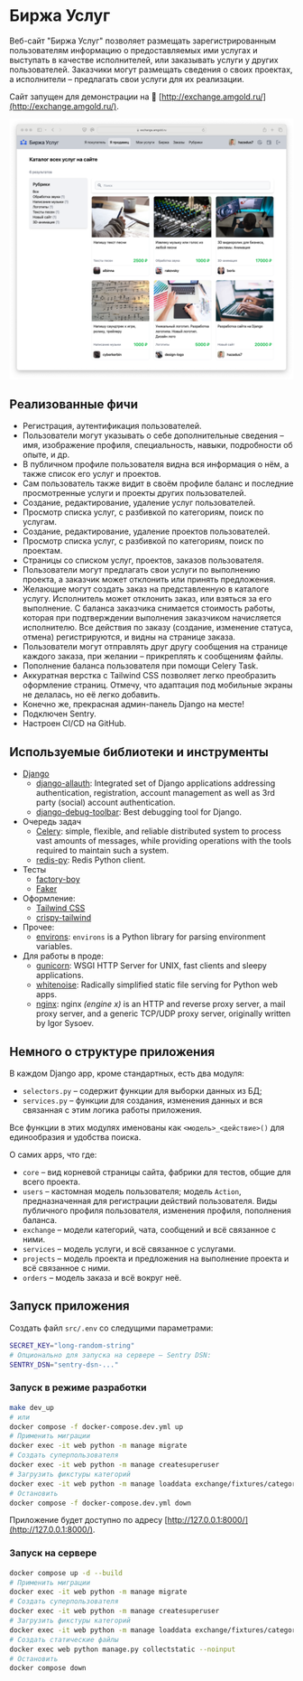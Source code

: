 # Биржа Услуг

Веб-сайт "Биржа Услуг" позволяет размещать зарегистрированным пользователям информацию о предоставляемых ими услугах и выступать в качестве исполнителей, или заказывать услуги у других пользователей. Заказчики могут размещать сведения о своих проектах, а исполнители – предлагать свои услуги для их реализации.

Сайт запущен для демонстрации на 🔗 [http://exchange.amgold.ru/](http://exchange.amgold.ru/).

![Screen1](images/screen1.png)

## Реализованные фичи

- Регистрация, аутентификация пользователей.
- Пользователи могут указывать о себе дополнительные сведения – имя, изображение профиля, специальность, навыки, подробности об опыте, и др.
- В публичном профиле пользователя видна вся информация о нём, а также список его услуг и проектов.
- Сам пользователь также видит в своём профиле баланс и последние просмотренные услуги и проекты других пользователей.
- Создание, редактирование, удаление услуг пользователей.
- Просмотр списка услуг, с разбивкой по категориям, поиск по услугам.
- Создание, редактирование, удаление проектов пользователей.
- Просмотр списка услуг, с разбивкой по категориям, поиск по проектам.
- Страницы со списком услуг, проектов, заказов пользователя.
- Пользователи могут предлагать свои услуги по выполнению проекта, а заказчик может отклонить или принять предложения.
- Желающие могут создать заказ на представленную в каталоге услугу. Исполнитель может отклонить заказ, или взяться за его выполнение. С баланса заказчика снимается стоимость работы, которая при подтверждении выполнения заказчиком начисляется исполнителю. Все действия по заказу (создание, изменение статуса, отмена) регистрируются, и видны на странице заказа.
- Пользователи могут отправлять друг другу сообщения на странице каждого заказа, при желании – прикреплять к сообщениям файлы.
- Пополнение баланса пользователя при помощи Celery Task.
- Аккуратная верстка с Tailwind CSS позволяет легко преобразить оформление страниц. Отмечу, что адаптация под мобильные экраны не делалась, но её легко добавить.
- Конечно же, прекрасная админ-панель Django на месте!
- Подключен Sentry.
- Настроен CI/CD на GitHub.

## Используемые библиотеки и инструменты

- [Django](https://docs.djangoproject.com/)
    - [django-allauth](https://pypi.org/project/django-allauth/): Integrated set of Django applications addressing authentication, registration, account management as well as 3rd party (social) account authentication.
    - [django-debug-toolbar](https://django-debug-toolbar.readthedocs.io/en/latest/): Best debugging tool for Django.
- Очередь задач
  - [Celery](https://docs.celeryq.dev/en/stable/index.html): simple, flexible, and reliable distributed system to process vast amounts of messages, while providing operations with the tools required to maintain such a system.
  - [redis-py](https://github.com/redis/redis-py): Redis Python client.
- Тесты
  - [factory-boy](https://factoryboy.readthedocs.io/en/stable/recipes.html)
  - [Faker](https://faker.readthedocs.io/en/master/)
- Оформление:
  - [Tailwind CSS](https://tailwindcss.com/)
  - [crispy-tailwind](https://django-crispy-forms.github.io/crispy-tailwind/getting_started.html#installation)
- Прочее:
  - [environs](https://pypi.org/project/environs/): `environs` is a Python library for parsing environment variables. 
- Для работы в проде:
  - [gunicorn](https://github.com/benoitc/gunicorn): WSGI HTTP Server for UNIX, fast clients and sleepy applications. 
  - [whitenoise](https://github.com/evansd/whitenoise): Radically simplified static file serving for Python web apps.
  - [nginx](https://nginx.org/): nginx *(engine x)* is an HTTP and reverse proxy server, a mail proxy server, and a 
    generic TCP/UDP proxy server, originally written by Igor Sysoev.

## Немного о структуре приложения

В каждом Django app, кроме стандартных, есть два модуля:

  - `selectors.py` – содержит функции для выборки данных из БД;
  - `services.py` – функции для создания, изменения данных и вся связанная с этим логика работы приложения.

Все функции в этих модулях именованы как `<модель>_<действие>()` для единообразия и удобства поиска.

О самих apps, что где:

  - `core` – вид корневой страницы сайта, фабрики для тестов, общие для всего проекта.
  - `users` – кастомная модель пользователя; модель `Action`, предназначенная для регистрации действий пользователя. Виды публичного профиля пользователя, изменения профиля, пополнения баланса.
  - `exchange` – модели категорий, чата, сообщений и всё связанное с ними.
  - `services` – модель услуги, и всё связанное с услугами.
  - `projects` – модель проекта и предложения на выполнение проекта и всё связанное с ними.
  - `orders` – модель заказа и всё вокруг неё.


## Запуск приложения

Создать файл `src/.env` со следущими параметрами:

```bash
SECRET_KEY="long-random-string"
# Опционально для запуска на сервере – Sentry DSN:
SENTRY_DSN="sentry-dsn-..."
```

### Запуск в режиме разработки

```bash
make dev_up
# или
docker compose -f docker-compose.dev.yml up
# Применить миграции
docker exec -it web python -m manage migrate
# Создать суперпользователя
docker exec -it web python -m manage createsuperuser
# Загрузить фикстуры категорий
docker exec -it web python -m manage loaddata exchange/fixtures/categories.json
# Остановить
docker compose -f docker-compose.dev.yml down
```

Приложение будет доступно по адресу [http://127.0.0.1:8000/](http://127.0.0.1:8000/).

### Запуск на сервере

```bash
docker compose up -d --build
# Применить миграции
docker exec -it web python -m manage migrate
# Создать суперпользователя
docker exec -it web python -m manage createsuperuser
# Загрузить фикстуры категорий
docker exec -it web python -m manage loaddata exchange/fixtures/categories.json
# Создать статические файлы
docker exec web python manage.py collectstatic --noinput
# Остановить
docker compose down
```
